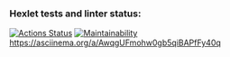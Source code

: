 ### Hexlet tests and linter status:
[![Actions Status](https://github.com/DRC23/python-project-lvl1/workflows/hexlet-check/badge.svg)](https://github.com/DRC23/python-project-lvl1/actions)
[![Maintainability](https://api.codeclimate.com/v1/badges/a99a88d28ad37a79dbf6/maintainability)](https://codeclimate.com/github/codeclimate/codeclimate/maintainability)
https://asciinema.org/a/AwqgUFmohw0gb5qiBAPfFy40q

